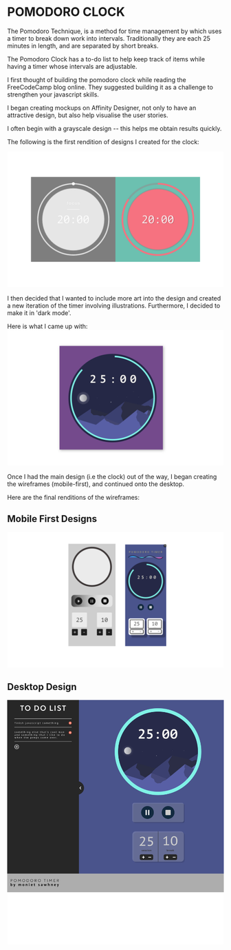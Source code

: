 # POMODORO CLOCK

The Pomodoro Technique, is a method for time management by which uses a timer to break down work into intervals. Traditionally they are each 25 minutes in length, and are separated by short breaks.

The Pomodoro Clock has a to-do list to help keep track of items while having a timer whose intervals are adjustable.

I first thought of building the pomodoro clock while reading the FreeCodeCamp blog online.
They suggested building it as a challenge to strengthen your javascript skills.

I began creating mockups on Affinity Designer, not only to have an attractive design, but also help visualise the user stories.

I often begin with a grayscale design -- this helps me obtain results quickly.

The following is the first rendition of designs I created for the clock:

![timer mockup designs](./assets/readme/first-rendition.png)

I then decided that I wanted to include more art into the design and created a new iteration of the timer involving illustrations. Furthermore, I decided to make it in 'dark mode'.

Here is what I came up with:
![timer mockup design](./assets/readme/final-rendition.png)

Once I had the main design (i.e the clock) out of the way, I began creating the wireframes (mobile-first), and continued onto the desktop.

Here are the final renditions of the wireframes:

## Mobile First Designs
![timer mobile first mockup designs](./assets/readme/mobile-first-mockup.png)

## Desktop Design
![timer desktop mockup designs](./assets/readme/desktop-mockup.png)
